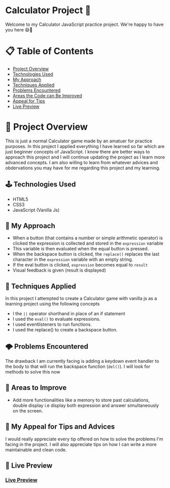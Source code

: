 # Calculator Project 🧮
  Welcome to my Calculator JavaScript practice project. We're happy to have you here 😄👀

# 📋 Table of Contents
  * [Project Overview](#project-overview)
  * [Technologies Used](#technology-used)
  * [My Approach](#my-approach)
  * [Techniques Applied](#techniques-applied)
  * [Problems Encountered](#problems-encountered)
  * [Areas the Code can Be Improved](#areas-to-improve)
  * [Appeal for Tips](#my-appeal-for-tips-and-advices)
  * [Live Preview](#live-preview)

# 👀 Project Overview 
   This is just a normal Calculator game made by an amatuer for practice purposes. In this project I applied everything I have learned so far which are just beginner concepts of JavaScript. I know there are better ways to approach this project and I will continue updating the project as I learn more advanced concepts. I am also willing to learn from whatever advices and obdervations you may have for me regarding this project and my learning.

## 🕹️ Technologies Used 
  * HTML5
  * CSS3
  * JavaScript (Vanilla Js)

## 🔢 My Approach
  - When a button (that contains a number or simple arithmetic operator) is clicked the expression is collected and stored in the ``expression`` variable 
  - This variable is then evaluated when the equal button is pressed.
  - When the backspace button is clicked, the ``replace()`` replaces the last character in the ``expression`` variable with an empty string.
  - If the eval button is clicked, ``expression`` becomes equal to ``result``
  - Visual feedback is given (result is displayed)


## 📒 Techniques Applied 
  In this project I attempted to create a Calculator game with vanilla js as a learning project using the following concepts
  - I the ``||`` operator shorthand in place of an if statement
  - I used the ``eval()`` to evaluate expressions.
  - I used eventlisteners to run functions.
  - I used the replace() to create a backspace button.

## 🌩️ Problems Encountered
  The drawback I am currently facing is adding a keydown event handler to the body to that will run the backspace function (``del()``). 
  I will look for methods to solve this now

## 🐣 Areas to Improve 
  - Add more functionalities like a memory to store past calculations, double display i.e display both expression and answer simultaneously on the screen.

## 🌱 My Appeal for Tips and Advices 
  I would really appreciate every tip offered on how to solve the problems I'm facing in the project. I will also appreciate tips on how I can write a more maintainable and clean code.

## 📱 Live Preview

 ### [Live Preview](https://ghost-writer-2.github.io/Tic-tac-toe-project/)


